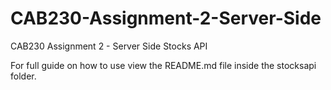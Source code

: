 # CAB230-Assignment-2-Server-Side
CAB230 Assignment 2 - Server Side 
Stocks API

For full guide on how to use view the README.md file inside the stocksapi folder.
